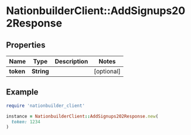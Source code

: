 # NationbuilderClient::AddSignups202Response

## Properties

| Name | Type | Description | Notes |
| ---- | ---- | ----------- | ----- |
| **token** | **String** |  | [optional] |

## Example

```ruby
require 'nationbuilder_client'

instance = NationbuilderClient::AddSignups202Response.new(
  token: 1234
)
```


